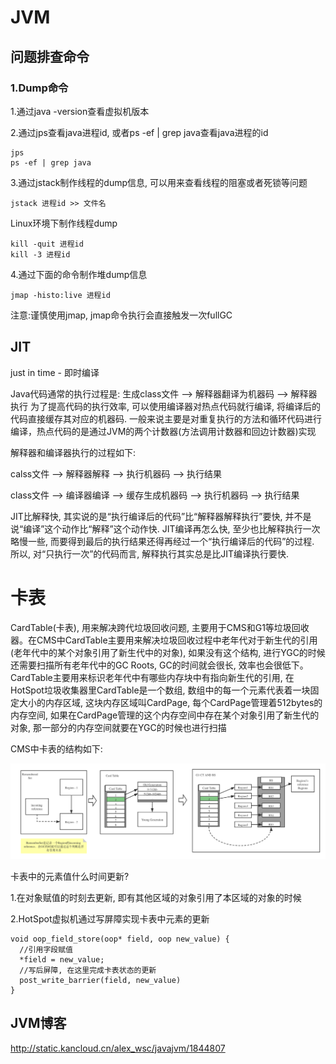 
# JVM

## 问题排查命令

### 1.Dump命令

1.通过java -version查看虚拟机版本

2.通过jps查看java进程id, 或者ps -ef | grep java查看java进程的id
```
jps
ps -ef | grep java
```

3.通过jstack制作线程的dump信息, 可以用来查看线程的阻塞或者死锁等问题
```
jstack 进程id >> 文件名
```

Linux环境下制作线程dump
```
kill -quit 进程id
kill -3 进程id
```

4.通过下面的命令制作堆dump信息
```
jmap -histo:live 进程id
```
注意:谨慎使用jmap, jmap命令执行会直接触发一次fullGC

## JIT

just in time - 即时编译

Java代码通常的执行过程是: 生成class文件 --> 解释器翻译为机器码 --> 解释器执行
为了提高代码的执行效率, 可以使用编译器对热点代码就行编译, 将编译后的代码直接缓存其对应的机器码. 一般来说主要是对重复执行的方法和循环代码进行编译，热点代码的是通过JVM的两个计数器(方法调用计数器和回边计数器)实现

解释器和编译器执行的过程如下:

calss文件  --> 解释器解释 --> 执行机器码  --> 执行结果

class文件  --> 编译器编译 --> 缓存生成机器码 --> 执行机器码 --> 执行结果

JIT比解释快, 其实说的是“执行编译后的代码”比“解释器解释执行”要快, 并不是说“编译”这个动作比“解释”这个动作快. JIT编译再怎么快, 至少也比解释执行一次略慢一些, 而要得到最后的执行结果还得再经过一个“执行编译后的代码”的过程. 所以, 对“只执行一次”的代码而言, 解释执行其实总是比JIT编译执行要快.

# 卡表

CardTable(卡表), 用来解决跨代垃圾回收问题,  主要用于CMS和G1等垃圾回收器。在CMS中CardTable主要用来解决垃圾回收过程中老年代对于新生代的引用(老年代中的某个对象引用了新生代中的对象), 如果没有这个结构, 进行YGC的时候还需要扫描所有老年代中的GC Roots, GC的时间就会很长, 效率也会很低下。CardTable主要用来标识老年代中有哪些内存块中有指向新生代的引用, 在HotSpot垃圾收集器里CardTable是一个数组, 数组中的每一个元素代表着一块固定大小的内存区域, 这块内存区域叫CardPage, 每个CardPage管理着512bytes的内存空间, 如果在CardPage管理的这个内存空间中存在某个对象引用了新生代的对象, 那一部分的内存空间就要在YGC的时候也进行扫描

CMS中卡表的结构如下:

<div align="center"> <img src="../pictures//cardTableAndRset.png"/> </div>

卡表中的元素值什么时间更新?

1.在对象赋值的时刻去更新, 即有其他区域的对象引用了本区域的对象的时候

2.HotSpot虚拟机通过写屏障实现卡表中元素的更新

```
void oop_field_store(oop* field, oop new_value) {
  //引用字段赋值
  *field = new_value;
  //写后屏障, 在这里完成卡表状态的更新
  post_write_barrier(field, new_value)
}
```



## JVM博客

http://static.kancloud.cn/alex_wsc/javajvm/1844807

